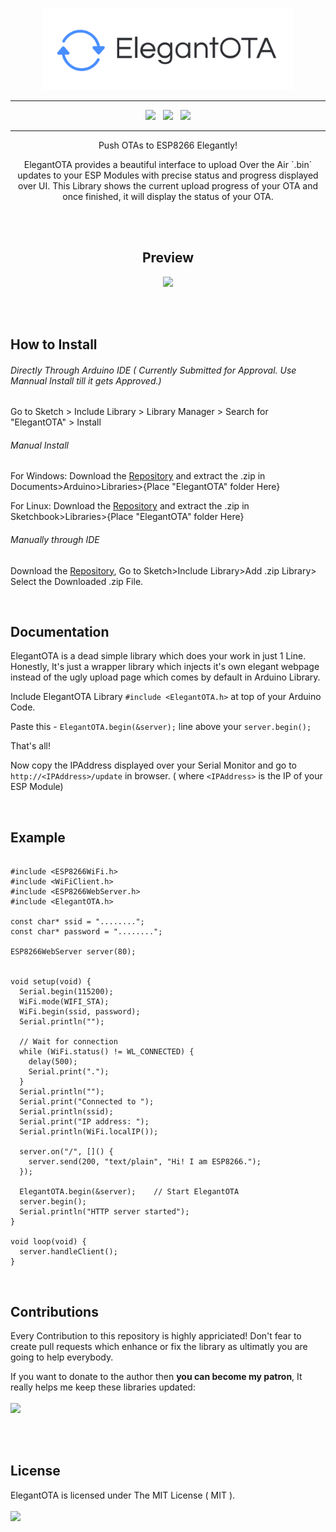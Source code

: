 <p align="center"><img src="https://raw.githubusercontent.com/ayushsharma82/ElegantOTA/master/docs/logo.svg?sanitize=true" width="400"></p>

<hr/>
<p align="center">
<!-- <img src="https://img.shields.io/travis/com/ayushsharma82/ESP-DASH.svg?style=for-the-badge" />
&nbsp; -->
<img src="https://img.shields.io/github/last-commit/ayushsharma82/ElegantOTA.svg?style=for-the-badge" />
&nbsp;
<img src="https://img.shields.io/github/license/ayushsharma82/ElegantOTA.svg?style=for-the-badge" />
&nbsp;
<a href="https://www.patreon.com/asrocks5" target="_blank"><img src="https://img.shields.io/badge/patreon-donate-orange.svg?style=for-the-badge&logo=patreon" /></a>
</p>
<hr/>


<p align="center">Push OTAs to ESP8266 Elegantly! </p>
<p align="center">
ElegantOTA provides a beautiful interface to upload Over the Air `.bin` updates to your ESP Modules with precise status and progress displayed over UI. This Library shows the current upload progress of your OTA and once finished, it will display the status of your OTA.
</p>

<br>
<br>

<h2 align="center">Preview</h2>
<p align="center"><img src="https://raw.githubusercontent.com/ayushsharma82/ElegantOTA/master/docs/elegantOtaDemo.gif"></p>

<br>
<br>

<h2>How to Install</h2>

###### Directly Through Arduino IDE ( Currently Submitted for Approval. Use Mannual Install till it gets Approved.)
Go to Sketch > Include Library > Library Manager > Search for "ElegantOTA" > Install

###### Manual Install

For Windows: Download the [Repository](https://github.com/ayushsharma82/ElegantOTA/archive/master.zip) and extract the .zip in Documents>Arduino>Libraries>{Place "ElegantOTA" folder Here}

For Linux: Download the [Repository](https://github.com/ayushsharma82/ElegantOTA/archive/master.zip) and extract the .zip in Sketchbook>Libraries>{Place "ElegantOTA" folder Here}

###### Manually through IDE

Download the [Repository](https://github.com/ayushsharma82/ElegantOTA/archive/master.zip), Go to Sketch>Include Library>Add .zip Library> Select the Downloaded .zip File.

<br>

<h2>Documentation</h2>
<p>ElegantOTA is a dead simple library which does your work in just 1 Line. Honestly, It's just a wrapper library which injects it's own elegant webpage instead of the ugly upload page which comes by default in Arduino Library.</p>

 Include ElegantOTA Library `#include <ElegantOTA.h>` at top of your Arduino Code.
 
 Paste this - `ElegantOTA.begin(&server);`  line above your `server.begin();`
 
 That's all!
 
 Now copy the IPAddress displayed over your Serial Monitor and go to `http://<IPAddress>/update` in browser. ( where `<IPAddress>` is the IP of your ESP Module)
 
<br>
<h2>Example</h2>
 
```

#include <ESP8266WiFi.h>
#include <WiFiClient.h>
#include <ESP8266WebServer.h>
#include <ElegantOTA.h>

const char* ssid = "........";
const char* password = "........";

ESP8266WebServer server(80);


void setup(void) {
  Serial.begin(115200);
  WiFi.mode(WIFI_STA);
  WiFi.begin(ssid, password);
  Serial.println("");

  // Wait for connection
  while (WiFi.status() != WL_CONNECTED) {
    delay(500);
    Serial.print(".");
  }
  Serial.println("");
  Serial.print("Connected to ");
  Serial.println(ssid);
  Serial.print("IP address: ");
  Serial.println(WiFi.localIP());

  server.on("/", []() {
    server.send(200, "text/plain", "Hi! I am ESP8266.");
  });

  ElegantOTA.begin(&server);    // Start ElegantOTA
  server.begin();
  Serial.println("HTTP server started");
}

void loop(void) {
  server.handleClient();
}

```
<br>

<h2>Contributions</h2>
<p>Every Contribution to this repository is highly appriciated! Don't fear to create pull requests which enhance or fix the library as ultimatly you are going to help everybody.</p>
<p>
If you want to donate to the author then <b>you can become my patron</b>, It really helps me keep these libraries updated:
<br/><br/>
<a href="https://www.patreon.com/asrocks5" target="_blank"><img src="https://img.shields.io/badge/patreon-donate-orange.svg?style=for-the-badge&logo=patreon" /></a>
</p>
<br/>
<br/>


<h2>License</h2>
ElegantOTA is licensed under The MIT License ( MIT ).
<br/>
<br/>
<img src="https://img.shields.io/github/license/ayushsharma82/ElegantOTA.svg?style=for-the-badge" />
</div>
